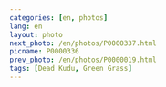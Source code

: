 ```yaml
---
categories: [en, photos]
lang: en
layout: photo
next_photo: /en/photos/P0000337.html
picname: P0000336
prev_photo: /en/photos/P0000019.html
tags: [Dead Kudu, Green Grass]
---
```

